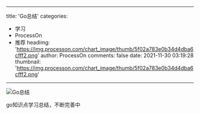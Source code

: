 
---
title: 'Go总结'
categories: 
 - 学习
 - ProcessOn
 - 推荐
headimg: 'https://img.processon.com/chart_image/thumb/5f02a783e0b34d4dba6cfff2.png'
author: ProcessOn
comments: false
date: 2021-11-30 03:19:28
thumbnail: 'https://img.processon.com/chart_image/thumb/5f02a783e0b34d4dba6cfff2.png'
---

<div>   
<img class="thumb" alt="Go总结" src="https://img.processon.com/chart_image/thumb/5f02a783e0b34d4dba6cfff2.png" referrerpolicy="no-referrer">
<p>go知识点学习总结，不断完善中</p>  
</div>
            